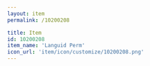 ```yaml
---
layout: item
permalink: /10200208

title: Item
id: 10200208
item_name: 'Languid Perm'
icon_url: 'item/icon/customize/10200208.png'
---
```

